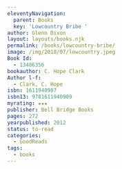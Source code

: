 ```yaml
---
eleventyNavigation:
  parent: Books
  key: 'Lowcountry Bribe '
author: Glenn Dixon
layout: layouts/books.njk
permalink: /books/lowcountry-bribe/
image: /img/2018/07/lowcountry.jpeg
Book Id:
  - 13486356
bookauthor: C. Hope Clark
Author l-f:
  - Clark, C. Hope
isbn: 1611940907
isbn13: 9781611940909
myrating: ★★★
publisher: Bell Bridge Books
pages: 272
yearpublished: 2012
status: to-read
categories:
  - GoodReads
tags:
  - books
---
```

